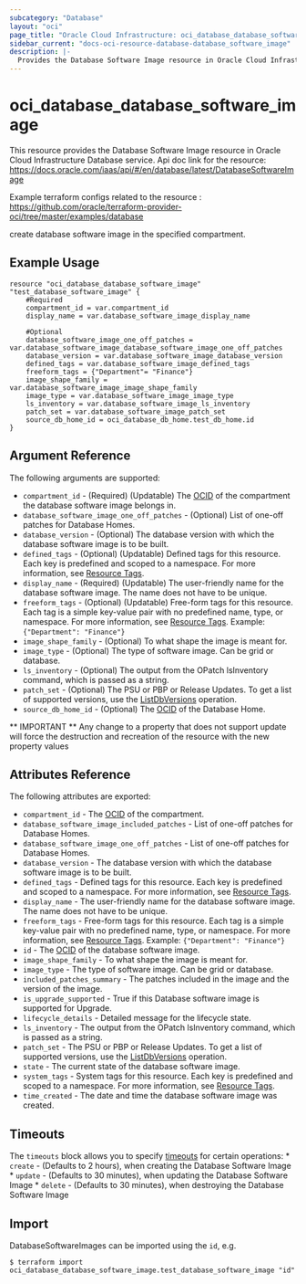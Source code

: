 ```yaml
---
subcategory: "Database"
layout: "oci"
page_title: "Oracle Cloud Infrastructure: oci_database_database_software_image"
sidebar_current: "docs-oci-resource-database-database_software_image"
description: |-
  Provides the Database Software Image resource in Oracle Cloud Infrastructure Database service
---
```


# oci_database_database_software_image
This resource provides the Database Software Image resource in Oracle Cloud Infrastructure Database service.
Api doc link for the resource: https://docs.oracle.com/iaas/api/#/en/database/latest/DatabaseSoftwareImage

Example terraform configs related to the resource : https://github.com/oracle/terraform-provider-oci/tree/master/examples/database

create database software image in the specified compartment.


## Example Usage

```hcl
resource "oci_database_database_software_image" "test_database_software_image" {
	#Required
	compartment_id = var.compartment_id
	display_name = var.database_software_image_display_name

	#Optional
	database_software_image_one_off_patches = var.database_software_image_database_software_image_one_off_patches
	database_version = var.database_software_image_database_version
	defined_tags = var.database_software_image_defined_tags
	freeform_tags = {"Department"= "Finance"}
	image_shape_family = var.database_software_image_image_shape_family
	image_type = var.database_software_image_image_type
	ls_inventory = var.database_software_image_ls_inventory
	patch_set = var.database_software_image_patch_set
	source_db_home_id = oci_database_db_home.test_db_home.id
}
```

## Argument Reference

The following arguments are supported:

* `compartment_id` - (Required) (Updatable) The [OCID](https://docs.cloud.oracle.com/iaas/Content/General/Concepts/identifiers.htm) of the compartment the database software image  belongs in.
* `database_software_image_one_off_patches` - (Optional) List of one-off patches for Database Homes.
* `database_version` - (Optional) The database version with which the database software image is to be built.
* `defined_tags` - (Optional) (Updatable) Defined tags for this resource. Each key is predefined and scoped to a namespace. For more information, see [Resource Tags](https://docs.cloud.oracle.com/iaas/Content/General/Concepts/resourcetags.htm). 
* `display_name` - (Required) (Updatable) The user-friendly name for the database software image. The name does not have to be unique.
* `freeform_tags` - (Optional) (Updatable) Free-form tags for this resource. Each tag is a simple key-value pair with no predefined name, type, or namespace. For more information, see [Resource Tags](https://docs.cloud.oracle.com/iaas/Content/General/Concepts/resourcetags.htm).  Example: `{"Department": "Finance"}` 
* `image_shape_family` - (Optional) To what shape the image is meant for.
* `image_type` - (Optional) The type of software image. Can be grid or database.
* `ls_inventory` - (Optional) The output from the OPatch lsInventory command, which is passed as a string.
* `patch_set` - (Optional) The PSU or PBP or Release Updates. To get a list of supported versions, use the [ListDbVersions](https://docs.cloud.oracle.com/iaas/api/#/en/database/latest/DbVersionSummary/ListDbVersions) operation.
* `source_db_home_id` - (Optional) The [OCID](https://docs.cloud.oracle.com/iaas/Content/General/Concepts/identifiers.htm) of the Database Home.


** IMPORTANT **
Any change to a property that does not support update will force the destruction and recreation of the resource with the new property values

## Attributes Reference

The following attributes are exported:

* `compartment_id` - The [OCID](https://docs.cloud.oracle.com/iaas/Content/General/Concepts/identifiers.htm) of the compartment.
* `database_software_image_included_patches` - List of one-off patches for Database Homes.
* `database_software_image_one_off_patches` - List of one-off patches for Database Homes.
* `database_version` - The database version with which the database software image is to be built.
* `defined_tags` - Defined tags for this resource. Each key is predefined and scoped to a namespace. For more information, see [Resource Tags](https://docs.cloud.oracle.com/iaas/Content/General/Concepts/resourcetags.htm). 
* `display_name` - The user-friendly name for the database software image. The name does not have to be unique.
* `freeform_tags` - Free-form tags for this resource. Each tag is a simple key-value pair with no predefined name, type, or namespace. For more information, see [Resource Tags](https://docs.cloud.oracle.com/iaas/Content/General/Concepts/resourcetags.htm).  Example: `{"Department": "Finance"}` 
* `id` - The [OCID](https://docs.cloud.oracle.com/iaas/Content/General/Concepts/identifiers.htm) of the database software image.
* `image_shape_family` - To what shape the image is meant for.
* `image_type` - The type of software image. Can be grid or database.
* `included_patches_summary` - The patches included in the image and the version of the image.
* `is_upgrade_supported` - True if this Database software image is supported for Upgrade.
* `lifecycle_details` - Detailed message for the lifecycle state.
* `ls_inventory` - The output from the OPatch lsInventory command, which is passed as a string.
* `patch_set` - The PSU or PBP or Release Updates. To get a list of supported versions, use the [ListDbVersions](https://docs.cloud.oracle.com/iaas/api/#/en/database/latest/DbVersionSummary/ListDbVersions) operation.
* `state` - The current state of the database software image.
* `system_tags` - System tags for this resource. Each key is predefined and scoped to a namespace. For more information, see [Resource Tags](https://docs.cloud.oracle.com/iaas/Content/General/Concepts/resourcetags.htm). 
* `time_created` - The date and time the database software image was created.

## Timeouts

The `timeouts` block allows you to specify [timeouts](https://registry.terraform.io/providers/oracle/oci/latest/docs/guides/changing_timeouts) for certain operations:
	* `create` - (Defaults to 2 hours), when creating the Database Software Image
	* `update` - (Defaults to 30 minutes), when updating the Database Software Image
	* `delete` - (Defaults to 30 minutes), when destroying the Database Software Image


## Import

DatabaseSoftwareImages can be imported using the `id`, e.g.

```
$ terraform import oci_database_database_software_image.test_database_software_image "id"
```

